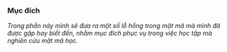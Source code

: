 ### Mục đích

_Trong phần này mình sẽ đưa ra một số lỗ hổng trong mật mã mà mình đã được gặp hay biết đến, nhằm mục đích phục vụ trong việc học tập mà nghiên cứu mật mã học._